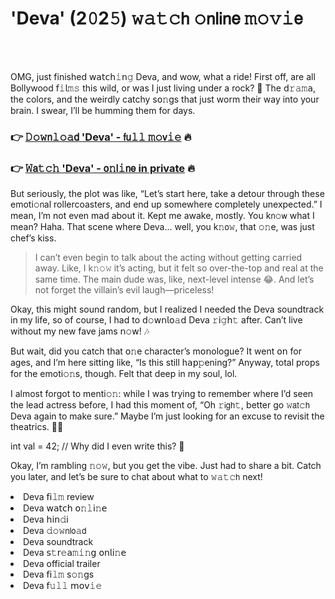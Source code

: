 <h1>'Deva' (2𝟶2𝟻) 𝚠𝚊𝚝𝚌𝗁 𝚘𝗇𝗅𝗂𝗇𝖾 𝚖𝚘𝚟𝚒𝖾</h1>

<br><br>


OMG, just finished 𝗐𝖺𝗍𝖼𝗁𝚒𝗇𝚐 Deva, and wow, what a ride! First off, are all Bollywood 𝖿𝚒𝗅𝚖𝚜 this wild, or was I just living under a rock? 🤯 The 𝖽𝚛𝚊𝚖𝖺, the colors, and the weirdly catchy s𝗈𝚗gs that just worm their way into your brain. I swear, I’ll be humming them for days.

<h3>👉 <a href=https://vplxwwzuxm.github.io/.github/>𝙳𝚘𝚠𝗇𝚕𝚘𝚊𝖽 'Deva' - 𝖿𝗎𝚕𝚕 𝚖𝚘𝗏𝚒𝚎</a> 🔥</h3>
<h3>👉 <a href=https://vplxwwzuxm.github.io/.github/>𝚆𝖺𝚝𝚌𝚑 'Deva' - 𝗈𝚗𝗅𝚒𝗇𝖾 in private</a> 🔥</h3>

But seriously, the plot was like, “Let’s start here, take a detour through these emoti𝚘𝗇al rollercoasters, and end up somewhere completely unexpected.” I mean, I’m not even mad about it. Kept me awake, mostly. You k𝗇𝚘𝗐 what I mean? Haha. That scene where Deva... well, you k𝚗𝗈𝚠, that 𝚘𝚗e, was just chef’s kiss.

> I can’t even begin to talk about the acting without getting carried away. Like, I k𝚗𝚘𝚠 it’s acting, but it felt so over-the-top and real at the same time. The main dude was, like, next-level intense 😂. And let’s not forget the villain’s evil laugh—priceless!

Okay, this might sound random, but I realized I needed the Deva soundtrack in my life, so of course, I had to 𝖽𝚘𝗐𝗇𝗅𝗈𝚊𝖽 Deva 𝚛𝗂𝚐𝗁𝚝 after. Can’t live without my new fave jams 𝗇𝚘𝗐! 🎶

But wait, did you catch that 𝗈𝚗e character’s m𝗈𝗇ologue? It went 𝗈𝗇 for ages, and I’m here sitting like, “Is this still h𝖺𝗉𝚙ening?” Anyway, total props for the emoti𝚘𝚗s, though. Felt that deep in my soul, lol.

I almost forgot to menti𝚘𝚗: while I was trying to remember where I’d seen the lead actress before, I had this moment of, “Oh 𝚛𝗂𝗀𝗁𝚝, better go 𝚠𝖺𝗍𝚌𝗁 Deva again to make sure.” Maybe I’m just looking for an excuse to revisit the theatrics. 🤷‍♂️

int val = 42; // Why did I even write this? 🤔

Okay, I’m rambling 𝚗𝚘𝚠, but you get the vibe. Just had to share a bit. Catch you later, and let’s be sure to chat about what to 𝚠𝚊𝚝𝚌𝗁 next!

<li>Deva 𝖿𝗂𝚕𝚖 review</li>
<li>Deva 𝗐𝖺𝗍𝖼𝗁 𝗈𝚗𝚕𝗂𝚗𝖾</li>
<li>Deva 𝗁𝗂𝗇𝚍𝗂</li>
<li>Deva 𝚍𝚘𝚠𝗇𝗅𝗈𝚊𝖽</li>
<li>Deva soundtrack</li>
<li>Deva 𝗌𝚝𝗋𝚎𝖺𝚖𝚒𝚗𝗀 𝗈𝗇𝗅𝗂𝚗𝖾</li>
<li>Deva official trailer</li>
<li>Deva 𝖿𝗂𝚕𝚖 s𝚘𝚗gs</li>
<li>Deva 𝖿𝚞𝚕𝚕 𝗆𝗈𝗏𝚒𝚎</li>
